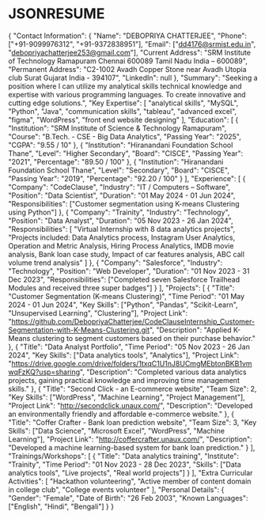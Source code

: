 # JSONRESUME
{
  "Contact Information": {
    "Name": "DEBOPRIYA CHATTERJEE",
    "Phone": ["+91-9099976312", "+91-9372838951"],
    "Email": ["dd4176@srmist.edu.in", "debopriyachatterjee253@gmail.com"],
    "Current Address": "SRM Institute of Technology Ramapuram Chennai 600089 Tamil Nadu India – 600089",
    "Permanent Address": "C2-1002 Avadh Copper Stone near Avadh Utopia club Surat Gujarat India - 394107",
    "LinkedIn": null
  },
  "Summary": "Seeking a position where I can utilize my analytical skills technical knowledge and expertise with various programming languages. To create innovative and cutting edge solutions.",
  "Key Expertise": [
    "analytical skills",
    "MySQL",
    "Python",
    "Java",
    "communication skills",
    "tableau",
    "advanced excel",
    "figma",
    "WordPress",
    "front end website designing"
  ],
  "Education": [
    {
      "Institution": "SRM Institute of Science & Technology Ramapuram",
      "Course": "B.Tech. - CSE - Big Data Analytics",
      "Passing Year": "2025",
      "CGPA": "9.55 / 10"
    },
    {
      "Institution": "Hiranandani Foundation School Thane",
      "Level": "Higher Secondary",
      "Board": "CISCE",
      "Passing Year": "2021",
      "Percentage": "89.50 / 100"
    },
    {
      "Institution": "Hiranandani Foundation School Thane",
      "Level": "Secondary",
      "Board": "CISCE",
      "Passing Year": "2019",
      "Percentage": "92.20 / 100"
    }
  ],
  "Experience": [
    {
      "Company": "CodeClause",
      "Industry": "IT / Computers – Software",
      "Position": "Data Scientist",
      "Duration": "01 May 2024 - 01 Jun 2024",
      "Responsibilities": ["Customer segmentation using K-means Clustering using Python"]
    },
    {
      "Company": "Trainity",
      "Industry": "Technology",
      "Position": "Data Analyst",
      "Duration": "05 Nov 2023 - 26 Jan 2024",
      "Responsibilities": [
        "Virtual Internship with 8 data analytics projects",
        "Projects included: Data Analytics process, Instagram User Analytics, Operation and Metric Analysis, Hiring Process Analytics, IMDB movie analysis, Bank loan case study, Impact of car features analysis, ABC call volume trend analysis"
      ]
    },
    {
      "Company": "Salesforce",
      "Industry": "Technology",
      "Position": "Web Developer",
      "Duration": "01 Nov 2023 - 31 Dec 2023",
      "Responsibilities": ["Completed seven Salesforce Trailhead Modules and received three super badges"]
    }
  ],
  "Projects": [
    {
      "Title": "Customer Segmentation (K-means Clustering)",
      "Time Period": "01 May 2024 - 01 Jun 2024",
      "Key Skills": ["Python", "Pandas", "Scikit-Learn", "Unsupervised Learning", "Clustering"],
      "Project Link": "https://github.com/DebopriyaChatterjee/CodeClauseInternship_Customer-Segmentation-with-K-Means-Clustering.git",
      "Description": "Applied K-Means clustering to segment customers based on their purchase behavior."
    },
    {
      "Title": "Data Analyst Portfolio",
      "Time Period": "05 Nov 2023 - 26 Jan 2024",
      "Key Skills": ["Data analytics tools", "Analytics"],
      "Project Link": "https://drive.google.com/drive/folders/1txqC1U1nJ8UCmgMEbtonBKB1vmwqFzKQ?usp=sharing",
      "Description": "Completed various data analytics projects, gaining practical knowledge and improving time management skills."
    },
    {
      "Title": "Second Click - an E-commerce website",
      "Team Size": 2,
      "Key Skills": ["WordPress", "Machine Learning", "Project Management"],
      "Project Link": "http://secondclick.unaux.com/",
      "Description": "Developed an environmentally friendly and affordable e-commerce website."
    },
    {
      "Title": "Coffer Crafter - Bank loan prediction website",
      "Team Size": 3,
      "Key Skills": ["Data Science", "Microsoft Excel", "WordPress", "Machine Learning"],
      "Project Link": "http://coffercrafter.unaux.com/",
      "Description": "Developed a machine learning-based system for bank loan prediction."
    }
  ],
  "Trainings/Workshops": [
    {
      "Title": "Data analytics training",
      "Institute": "Trainity",
      "Time Period": "01 Nov 2023 - 28 Dec 2023",
      "Skills": ["Data analytics tools", "Live projects", "Real world projects"]
    }
  ],
  "Extra Curricular Activities": [
    "Hackathon volunteering",
    "Active member of content domain in college club",
    "College events volunteer"
  ],
  "Personal Details": {
    "Gender": "Female",
    "Date of Birth": "26 Feb 2003",
    "Known Languages": ["English", "Hindi", "Bengali"]
  }
}
